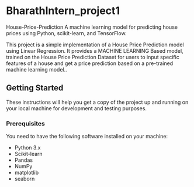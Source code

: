 # BharathIntern_project1
House-Price-Prediction
A machine learning model for predicting house prices using Python, scikit-learn, and TensorFlow.

This project is a simple implementation of a House Price Prediction model using Linear Regression. It provides a  MACHINE LEARNING Based model, trained on the House Price Prediction Dataset for users to input specific features of a house and get a price prediction based on a pre-trained machine learning model..  

## Getting Started

These instructions will help you get a copy of the project up and running on your local machine for development and testing purposes.

### Prerequisites

You need to have the following software installed on your machine:

- Python 3.x
- Scikit-learn
- Pandas
- NumPy
- matplotlib
- seaborn

